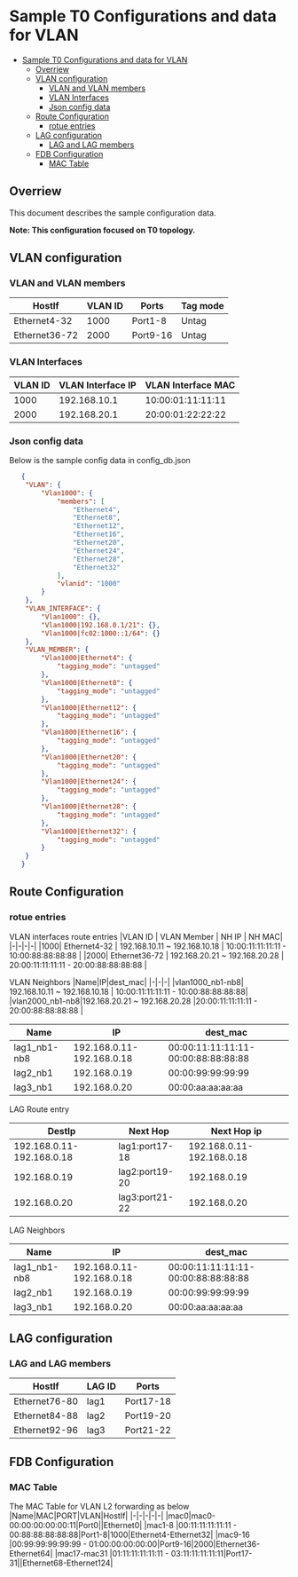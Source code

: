 # Sample T0 Configurations and data for VLAN
- [Sample T0 Configurations and data for VLAN](#sample-t0-configurations-and-data-for-vlan)
  - [Overriew](#overriew)
  - [VLAN configuration](#vlan-configuration)
    - [VLAN and VLAN members](#vlan-and-vlan-members)
    - [VLAN Interfaces](#vlan-interfaces)
    - [Json config data](#json-config-data)
  - [Route Configuration](#route-configuration)
    - [rotue entries](#rotue-entries)
  - [LAG configuration](#lag-configuration)
    - [LAG and LAG members](#lag-and-lag-members)
  - [FDB Configuration](#fdb-configuration)
    - [MAC Table](#mac-table)
## Overriew
This document describes the sample configuration data.

**Note: This configuration focused on T0 topology.**

## VLAN configuration

### VLAN and VLAN members

|HostIf|VLAN ID|Ports|Tag mode|
|-|-|-|-|
|Ethernet4-32|1000|Port1-8|Untag|
|Ethernet36-72|2000|Port9-16|Untag|

### VLAN Interfaces
|VLAN ID | VLAN Interface IP | VLAN Interface MAC | 
|-|-|-|
|1000|192.168.10.1|10:00:01:11:11:11|
|2000|192.168.20.1|20:00:01:22:22:22|

### Json config data

Below is the sample config data in config_db.json

```JSON
   {
    "VLAN": {
        "Vlan1000": {            
            "members": [
                "Ethernet4",
                "Ethernet8",
                "Ethernet12",
                "Ethernet16",
                "Ethernet20",
                "Ethernet24",
                "Ethernet28",
                "Ethernet32"
            ],
            "vlanid": "1000"
        }
    },
    "VLAN_INTERFACE": {
        "Vlan1000": {},
        "Vlan1000|192.168.0.1/21": {},
        "Vlan1000|fc02:1000::1/64": {}
    },
    "VLAN_MEMBER": {
        "Vlan1000|Ethernet4": {
            "tagging_mode": "untagged"
        },
        "Vlan1000|Ethernet8": {
            "tagging_mode": "untagged"
        },
        "Vlan1000|Ethernet12": {
            "tagging_mode": "untagged"
        },
        "Vlan1000|Ethernet16": {
            "tagging_mode": "untagged"
        },
        "Vlan1000|Ethernet20": {
            "tagging_mode": "untagged"
        },
        "Vlan1000|Ethernet24": {
            "tagging_mode": "untagged"
        },
        "Vlan1000|Ethernet28": {
            "tagging_mode": "untagged"
        },
        "Vlan1000|Ethernet32": {
            "tagging_mode": "untagged"
        }
    }
   }
```


## Route Configuration

### rotue entries

VLAN interfaces route entries
|VLAN ID | VLAN Member | NH IP | NH MAC|
|-|-|-|-|
|1000| Ethernet4-32 | 192.168.10.11 ~ 192.168.10.18 | 10:00:11:11:11:11 - 10:00:88:88:88:88 |
|2000| Ethernet36-72 | 192.168.20.21 ~ 192.168.20.28 | 20:00:11:11:11:11 - 20:00:88:88:88:88 |

VLAN Neighbors
|Name|IP|dest_mac|
|-|-|-|
|vlan1000_nb1-nb8| 192.168.10.11 ~ 192.168.10.18 | 10:00:11:11:11:11 - 10:00:88:88:88:88|
|vlan2000_nb1-nb8|192.168.20.21 ~ 192.168.20.28 |20:00:11:11:11:11 - 20:00:88:88:88:88 |


|Name|IP|dest_mac|
|-|-|-|
|lag1_nb1-nb8| 192.168.0.11-192.168.0.18| 00:00:11:11:11:11-00:00:88:88:88:88|
|lag2_nb1|192.168.0.19|00:00:99:99:99:99|
|lag3_nb1|192.168.0.20|00:00:aa:aa:aa:aa|

LAG Route entry

|DestIp|Next Hop |Next Hop ip|
|-|-|-|
|192.168.0.11-192.168.0.18|lag1:port17-18|192.168.0.11-192.168.0.18|
|192.168.0.19|lag2:port19-20|192.168.0.19|
|192.168.0.20|lag3:port21-22|192.168.0.20|

LAG Neighbors

|Name|IP|dest_mac|
|-|-|-|
|lag1_nb1-nb8| 192.168.0.11-192.168.0.18| 00:00:11:11:11:11-00:00:88:88:88:88|
|lag2_nb1|192.168.0.19|00:00:99:99:99:99|
|lag3_nb1|192.168.0.20|00:00:aa:aa:aa:aa|


## LAG configuration

### LAG and LAG members

|HostIf|LAG ID|Ports|
|-|-|-|
|Ethernet76-80|lag1|Port17-18|
|Ethernet84-88|lag2|Port19-20|
|Ethernet92-96|lag3|Port21-22|

## FDB Configuration
### MAC Table
The MAC Table for VLAN L2 forwarding as below
|Name|MAC|PORT|VLAN|HostIf|
|-|-|-|-|-|
|mac0|mac0-00:00:00:00:00:11|Port0||Ethernet0|
|mac1-8  |00:11:11:11:11:11 - 00:88:88:88:88:88|Port1-8|1000|Ethernet4-Ethernet32|
|mac9-16 |00:99:99:99:99:99 - 01:00:00:00:00:00|Port9-16|2000|Ethernet36-Ethernet64|
|mac17-mac31 |01:11:11:11:11:11 - 03:11:11:11:11:11|Port17-31||Ethernet68-Ethernet124|
